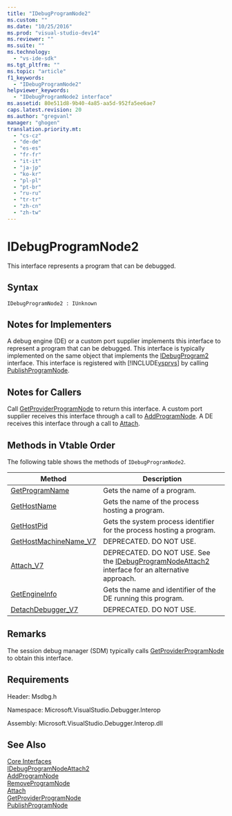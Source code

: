 ```yaml
---
title: "IDebugProgramNode2"
ms.custom: ""
ms.date: "10/25/2016"
ms.prod: "visual-studio-dev14"
ms.reviewer: ""
ms.suite: ""
ms.technology: 
  - "vs-ide-sdk"
ms.tgt_pltfrm: ""
ms.topic: "article"
f1_keywords: 
  - "IDebugProgramNode2"
helpviewer_keywords: 
  - "IDebugProgramNode2 interface"
ms.assetid: 80e511d8-9b40-4a85-aa5d-952fa5ee6ae7
caps.latest.revision: 20
ms.author: "gregvanl"
manager: "ghogen"
translation.priority.mt: 
  - "cs-cz"
  - "de-de"
  - "es-es"
  - "fr-fr"
  - "it-it"
  - "ja-jp"
  - "ko-kr"
  - "pl-pl"
  - "pt-br"
  - "ru-ru"
  - "tr-tr"
  - "zh-cn"
  - "zh-tw"
---
```

# IDebugProgramNode2
This interface represents a program that can be debugged.  
  
## Syntax  
  
```  
IDebugProgramNode2 : IUnknown  
```  
  
## Notes for Implementers  
 A debug engine (DE) or a custom port supplier implements this interface to represent a program that can be debugged. This interface is typically implemented on the same object that implements the [IDebugProgram2](../extensibility-debugger-reference/idebugprogram2.md) interface. This interface is registered with [!INCLUDE[vsprvs](../code-quality/includes/vsprvs_md.md)] by calling [PublishProgramNode](../extensibility-debugger-reference/idebugprogrampublisher2--publishprogramnode.md).  
  
## Notes for Callers  
 Call [GetProviderProgramNode](../extensibility-debugger-reference/idebugprogramprovider2--getproviderprogramnode.md) to return this interface. A custom port supplier receives this interface through a call to [AddProgramNode](../extensibility-debugger-reference/idebugportnotify2--addprogramnode.md). A DE receives this interface through a call to [Attach](../extensibility-debugger-reference/idebugengine2--attach.md).  
  
## Methods in Vtable Order  
 The following table shows the methods of `IDebugProgramNode2`.  
  
|Method|Description|  
|------------|-----------------|  
|[GetProgramName](../extensibility-debugger-reference/idebugprogramnode2--getprogramname.md)|Gets the name of a program.|  
|[GetHostName](../extensibility-debugger-reference/idebugprogramnode2--gethostname.md)|Gets the name of the process hosting a program.|  
|[GetHostPid](../extensibility-debugger-reference/idebugprogramnode2--gethostpid.md)|Gets the system process identifier for the process hosting a program.|  
|[GetHostMachineName_V7](../extensibility-debugger-reference/idebugprogramnode2--gethostmachinename_v7.md)|DEPRECATED. DO NOT USE.|  
|[Attach_V7](../extensibility-debugger-reference/idebugprogramnode2--attach_v7.md)|DEPRECATED. DO NOT USE. See the [IDebugProgramNodeAttach2](../extensibility-debugger-reference/idebugprogramnodeattach2.md) interface for an alternative approach.|  
|[GetEngineInfo](../extensibility-debugger-reference/idebugprogramnode2--getengineinfo.md)|Gets the name and identifier of the DE running this program.|  
|[DetachDebugger_V7](../extensibility-debugger-reference/idebugprogramnode2--detachdebugger_v7.md)|DEPRECATED. DO NOT USE.|  
  
## Remarks  
 The session debug manager (SDM) typically calls [GetProviderProgramNode](../extensibility-debugger-reference/idebugprogramprovider2--getproviderprogramnode.md) to obtain this interface.  
  
## Requirements  
 Header: Msdbg.h  
  
 Namespace: Microsoft.VisualStudio.Debugger.Interop  
  
 Assembly: Microsoft.VisualStudio.Debugger.Interop.dll  
  
## See Also  
 [Core Interfaces](../extensibility-debugger-reference/core-interfaces.md)   
 [IDebugProgramNodeAttach2](../extensibility-debugger-reference/idebugprogramnodeattach2.md)   
 [AddProgramNode](../extensibility-debugger-reference/idebugportnotify2--addprogramnode.md)   
 [RemoveProgramNode](../extensibility-debugger-reference/idebugportnotify2--removeprogramnode.md)   
 [Attach](../extensibility-debugger-reference/idebugengine2--attach.md)   
 [GetProviderProgramNode](../extensibility-debugger-reference/idebugprogramprovider2--getproviderprogramnode.md)   
 [PublishProgramNode](../extensibility-debugger-reference/idebugprogrampublisher2--publishprogramnode.md)